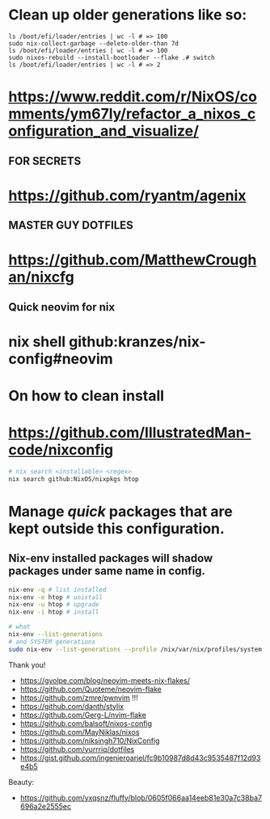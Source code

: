 # Clean up older generations like so:
```
ls /boot/efi/loader/entries | wc -l # => 100
sudo nix-collect-garbage --delete-older-than 7d
ls /boot/efi/loader/entries | wc -l # => 100
sudo nixos-rebuild --install-bootloader --flake .# switch
ls /boot/efi/loader/entries | wc -l # => 2
```

# https://www.reddit.com/r/NixOS/comments/ym67ly/refactor_a_nixos_configuration_and_visualize/

## FOR SECRETS
# https://github.com/ryantm/agenix

## MASTER GUY DOTFILES
# https://github.com/MatthewCroughan/nixcfg

## Quick neovim for nix
# nix shell github:kranzes/nix-config#neovim

# On how to clean install
# https://github.com/IllustratedMan-code/nixconfig

```sh
# nix search <installable> <regex>
nix search github:NixOS/nixpkgs htop
```

# Manage _quick_ packages that are kept outside this configuration.
## Nix-env installed packages will shadow packages under same name in config.

```sh
nix-env -q # list installed
nix-env -e htop # unistall
nix-env -u htop # upgrade
nix-env -i htop # install
```

```sh
# what
nix-env --list-generations
# and SYSTEM generations
sudo nix-env --list-generations --profile /nix/var/nix/profiles/system
```

Thank you!
- https://gvolpe.com/blog/neovim-meets-nix-flakes/
- https://github.com/Quoteme/neovim-flake
- https://github.com/zmre/pwnvim !!!
- https://github.com/danth/stylix
- https://github.com/Gerg-L/nvim-flake
- https://github.com/balsoft/nixos-config
- https://github.com/MayNiklas/nixos
- https://github.com/niksingh710/NixConfig
- https://github.com/yurrriq/dotfiles
- https://gist.github.com/ingenieroariel/fc9b10987d8d43c9535487f12d93e4b5

Beauty:
- https://github.com/yxqsnz/fluffy/blob/0605f066aa14eeb81e30a7c38ba7696a2e2555ec
